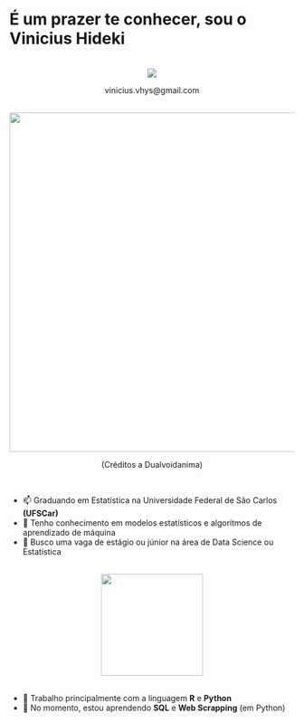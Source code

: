 
# É um prazer te conhecer, sou o Vinicius Hideki 

<br /> 

<div align="center"> 
  <a href="https://www.linkedin.com/in/vinicius-hideki-yamada-santiago-26082000/" target="_blank"><img src="https://img.shields.io/badge/-LinkedIn-%230077B5?style=for-the-badge&logo=linkedin&logoColor=white"></a> 
</div>

<p align="center">
  vinicius.vhys@gmail.com
</p>

<br /> 

<div align="center"> 
<img align="center" src="https://user-images.githubusercontent.com/94398669/145652307-c077509e-8185-4f38-a27c-ff2161d343ff.gif"  width="600" height="600" >
</div>
<p align="center">
  (Créditos a Dualvoidanima)
</p>


<br /> 

* 📫 Graduando em Estatística na Universidade Federal de São Carlos **(UFSCar)**
* 🔭 Tenho conhecimento em modelos estatísticos e algoritmos de aprendizado de máquina
* 👯 Busco uma vaga de estágio ou júnior na área de Data Science ou Estatística

<br /> 

<div align="center">
  <img height="180em" src="https://github-readme-stats.vercel.app/api/top-langs/?username=ViniciusHideki&layout=compact&langs_count=7&theme=tokyonight"/>
</div>

<br /> 

* 🔭 Trabalho principalmente com a linguagem **R** e **Python**
* 🌱 No momento, estou aprendendo **SQL** e **Web Scrapping** (em Python)




  
<!--
**ViniciusHideki/ViniciusHideki** is a ✨ _special_ ✨ repository because its `README.md` (this file) appears on your GitHub profile.

Here are some ideas to get you started:

- 🔭 I’m currently working on ...
- 🌱 I’m currently learning ...
- 👯 I’m looking to collaborate on ...
- 🤔 I’m looking for help with ...
- 💬 Ask me about ...
- 📫 How to reach me: ...
- 😄 Pronouns: ...
- ⚡ Fun fact: ...
-->
